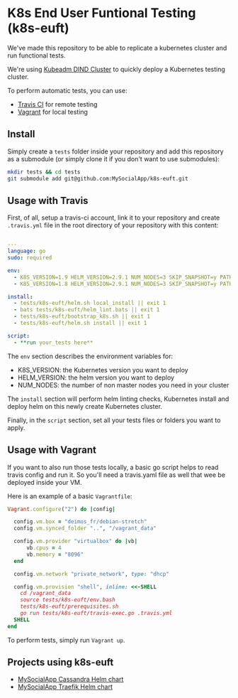# K8s End User Funtional Testing (k8s-euft)

We've made this repository to be able to replicate a kubernetes cluster and run functional tests.

We're using [Kubeadm DIND Cluster](https://github.com/kubernetes-sigs/kubeadm-dind-cluster) to quickly deploy a Kubernetes testing cluster.

To perform automatic tests, you can use:
* [Travis CI](https://travis-ci.org/) for remote testing
* [Vagrant](https://www.vagrantup.com/) for local testing

## Install

Simply create a `tests` folder inside your repository and add this repository as a submodule (or simply clone it if you don't want to use submodules):

```bash
mkdir tests && cd tests
git submodule add git@github.com:MySocialApp/k8s-euft.git
```

## Usage with Travis

First, of all, setup a travis-ci account, link it to your repository and create `.travis.yml` file in the root directory of your repository with this content:

```yaml

---
language: go
sudo: required

env:
  - K8S_VERSION=1.9 HELM_VERSION=2.9.1 NUM_NODES=3 SKIP_SNAPSHOT=y PATH="$HOME/.kubeadm-dind-cluster:/tmp/linux-amd64:$PATH"
  - K8S_VERSION=1.8 HELM_VERSION=2.9.1 NUM_NODES=3 SKIP_SNAPSHOT=y PATH="$HOME/.kubeadm-dind-cluster:/tmp/linux-amd64:$PATH"

install:
  - tests/k8s-euft/helm.sh local_install || exit 1
  - bats tests/k8s-euft/helm_lint.bats || exit 1
  - tests/k8s-euft/bootstrap_k8s.sh || exit 1
  - tests/k8s-euft/helm.sh install || exit 1

script:
  - **run your_tests here**
```

The `env` section describes the environment variables for:
* K8S_VERSION: the Kubernetes version you want to deploy
* HELM_VERSION: the helm version you want to deploy
* NUM_NODES: the number of non master nodes you need in your cluster

The `install` section will perform helm linting checks, Kubernetes install and deploy helm on this newly create Kubernetes cluster.

Finally, in the `script` section, set all your tests files or folders you want to apply.

## Usage with Vagrant

If you want to also run those tests locally, a basic go script helps to read travis config and run it. So you'll need a travis.yaml file as well that wee be deployed inside your VM.

Here is an example of a basic `Vagrantfile`:

```ruby
Vagrant.configure("2") do |config|

  config.vm.box = "deimos_fr/debian-stretch"
  config.vm.synced_folder "..", "/vagrant_data"

  config.vm.provider "virtualbox" do |vb|
      vb.cpus = 4
      vb.memory = "8096"
  end

  config.vm.network "private_network", type: "dhcp"

  config.vm.provision "shell", inline: <<-SHELL
    cd /vagrant_data
    source tests/k8s-euft/env.bash
    tests/k8s-euft/prerequisites.sh
    go run tests/k8s-euft/travis-exec.go .travis.yml
  SHELL
end
```
To perform tests, simply run `Vagrant up`.

## Projects using k8s-euft
* [MySocialApp Cassandra Helm chart](https://github.com/MySocialApp/kubernetes-helm-chart-cassandra)
* [MySocialApp Traefik Helm chart](https://github.com/MySocialApp/kubernetes-helm-chart-traefik)
